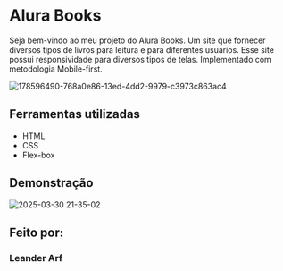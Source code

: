 # Alura Books 

Seja bem-vindo ao meu projeto do Alura Books. Um site que fornecer diversos tipos de livros para leitura e para diferentes usuários. 
Esse site possui responsividade para diversos tipos de telas. Implementado com metodologia Mobile-first. 

![178596490-768a0e86-13ed-4dd2-9979-c3973c863ac4](https://github.com/user-attachments/assets/4774886f-e684-4d5d-8a98-c6ceca22afc0)

## Ferramentas utilizadas

* HTML
* CSS
* Flex-box

## Demonstração 

![2025-03-30 21-35-02](https://github.com/user-attachments/assets/4350ae9b-2cab-46c4-a39b-95591fd49281)

## Feito por:

### Leander Arf
